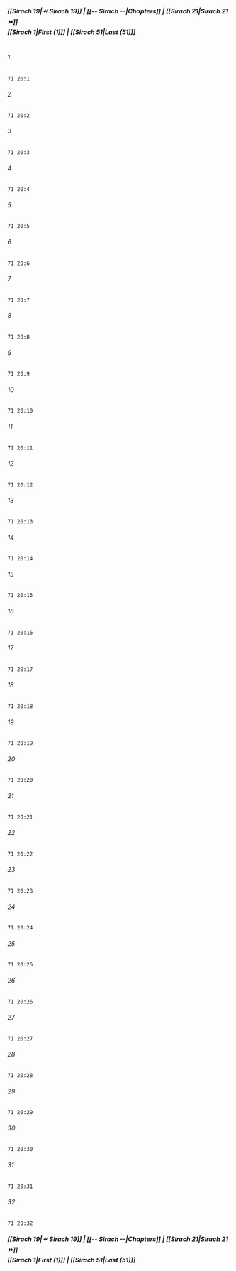 
##### **[[Sirach 19|⏪ Sirach 19]] | [[-- Sirach --|Chapters]] | [[Sirach 21|Sirach 21 ⏩]]**<br>**[[Sirach 1|First (1)]] | [[Sirach 51|Last (51)]]**<br><br>

###### 1
``` verse
71 20:1
```
###### 2
``` verse
71 20:2
```
###### 3
``` verse
71 20:3
```
###### 4
``` verse
71 20:4
```
###### 5
``` verse
71 20:5
```
###### 6
``` verse
71 20:6
```
###### 7
``` verse
71 20:7
```
###### 8
``` verse
71 20:8
```
###### 9
``` verse
71 20:9
```
###### 10
``` verse
71 20:10
```
###### 11
``` verse
71 20:11
```
###### 12
``` verse
71 20:12
```
###### 13
``` verse
71 20:13
```
###### 14
``` verse
71 20:14
```
###### 15
``` verse
71 20:15
```
###### 16
``` verse
71 20:16
```
###### 17
``` verse
71 20:17
```
###### 18
``` verse
71 20:18
```
###### 19
``` verse
71 20:19
```
###### 20
``` verse
71 20:20
```
###### 21
``` verse
71 20:21
```
###### 22
``` verse
71 20:22
```
###### 23
``` verse
71 20:23
```
###### 24
``` verse
71 20:24
```
###### 25
``` verse
71 20:25
```
###### 26
``` verse
71 20:26
```
###### 27
``` verse
71 20:27
```
###### 28
``` verse
71 20:28
```
###### 29
``` verse
71 20:29
```
###### 30
``` verse
71 20:30
```
###### 31
``` verse
71 20:31
```
###### 32
``` verse
71 20:32
```

##### **[[Sirach 19|⏪ Sirach 19]] | [[-- Sirach --|Chapters]] | [[Sirach 21|Sirach 21 ⏩]]**<br>**[[Sirach 1|First (1)]] | [[Sirach 51|Last (51)]]**
